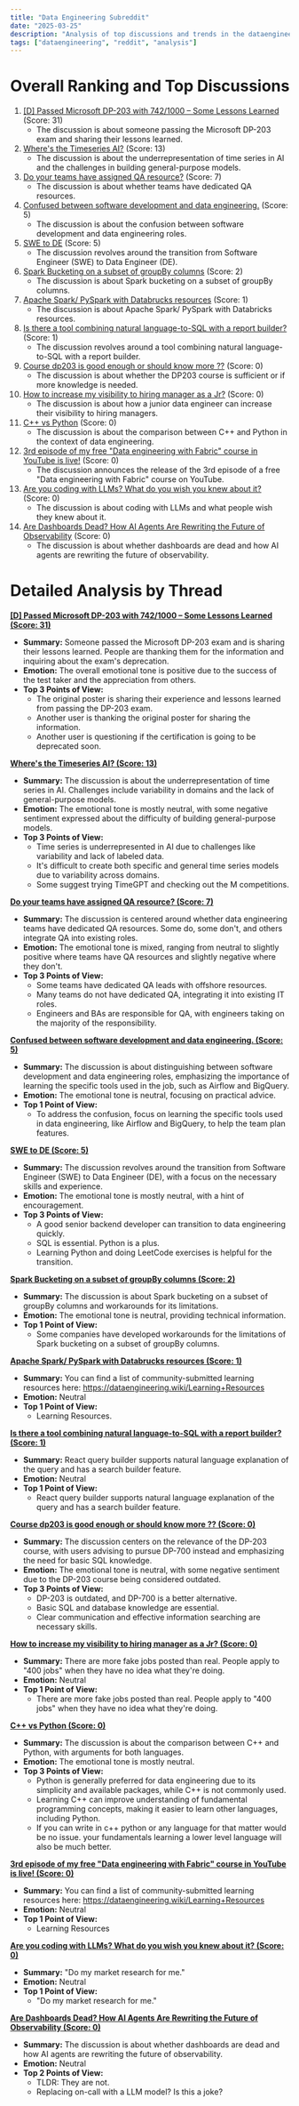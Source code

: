 ```yaml
---
title: "Data Engineering Subreddit"
date: "2025-03-25"
description: "Analysis of top discussions and trends in the dataengineering subreddit"
tags: ["dataengineering", "reddit", "analysis"]
---
```


# Overall Ranking and Top Discussions
1.  [[D] Passed Microsoft DP-203 with 742/1000 – Some Lessons Learned](https://www.reddit.com/r/dataengineering/comments/1jjfpd7/passed_microsoft_dp203_with_7421000_some_lessons/) (Score: 31)
    *   The discussion is about someone passing the Microsoft DP-203 exam and sharing their lessons learned.
2.  [Where's the Timeseries AI?](https://www.reddit.com/r/dataengineering/comments/1jjedpr/wheres_the_timeseries_ai/) (Score: 13)
    *   The discussion is about the underrepresentation of time series in AI and the challenges in building general-purpose models.
3.  [Do your teams have assigned QA resource?](https://www.reddit.com/r/dataengineering/comments/1jjjnl5/do_your_teams_have_assigned_qa_resource/) (Score: 7)
    *   The discussion is about whether teams have dedicated QA resources.
4.  [Confused between software development and data engineering.](https://www.reddit.com/r/dataengineering/comments/1jjg934/confused_between_software_development_and_data/) (Score: 5)
    *   The discussion is about the confusion between software development and data engineering roles.
5.  [SWE to DE](https://www.reddit.com/r/dataengineering/comments/1jjgk4d/swe_to_de/) (Score: 5)
    *   The discussion revolves around the transition from Software Engineer (SWE) to Data Engineer (DE).
6.  [Spark Bucketing on a subset of groupBy columns](https://www.reddit.com/r/dataengineering/comments/1jjm6qq/spark_bucketing_on_a_subset_of_groupby_columns/) (Score: 2)
    *   The discussion is about Spark bucketing on a subset of groupBy columns.
7.  [Apache Spark/ PySpark with Databrucks resources](https://www.reddit.com/r/dataengineering/comments/1jjooi7/apache_spark_pyspark_with_databrucks_resources/) (Score: 1)
    *   The discussion is about Apache Spark/ PySpark with Databricks resources.
8.  [Is there a tool combining natural language-to-SQL with a report builder?](https://www.reddit.com/r/dataengineering/comments/1jjsngi/is_there_a_tool_combining_natural_languagetosql/) (Score: 1)
    *   The discussion revolves around a tool combining natural language-to-SQL with a report builder.
9.  [Course dp203 is good enough or should know more ??](https://www.reddit.com/r/dataengineering/comments/1jjdrro/course_dp203_is_good_enough_or_should_know_more/) (Score: 0)
    *   The discussion is about whether the DP203 course is sufficient or if more knowledge is needed.
10. [How to increase my visibility to hiring manager as a Jr?](https://www.reddit.com/r/dataengineering/comments/1jjffit/how_to_increase_my_visibility_to_hiring_manager/) (Score: 0)
    *   The discussion is about how a junior data engineer can increase their visibility to hiring managers.
11. [C++ vs Python](https://www.reddit.com/r/dataengineering/comments/1jjgmqx/c_vs_python/) (Score: 0)
    *   The discussion is about the comparison between C++ and Python in the context of data engineering.
12. [3rd episode of my free "Data engineering with Fabric" course in YouTube is live!](https://www.reddit.com/r/dataengineering/comments/1jjh8i1/3rd_episode_of_my_free_data_engineering_with/) (Score: 0)
    *   The discussion announces the release of the 3rd episode of a free "Data engineering with Fabric" course on YouTube.
13. [Are you coding with LLMs? What do you wish you knew about it?](https://www.reddit.com/r/dataengineering/comments/1jjmvng/are_you_coding_with_llms_what_do_you_wish_you/) (Score: 0)
    *   The discussion is about coding with LLMs and what people wish they knew about it.
14. [Are Dashboards Dead? How AI Agents Are Rewriting the Future of Observability](https://xata.io/blog/are-ai-agents-the-future-of-observability) (Score: 0)
    *   The discussion is about whether dashboards are dead and how AI agents are rewriting the future of observability.

# Detailed Analysis by Thread
**[[D] Passed Microsoft DP-203 with 742/1000 – Some Lessons Learned (Score: 31)](https://www.reddit.com/r/dataengineering/comments/1jjfpd7/passed_microsoft_dp203_with_7421000_some_lessons/)**
*   **Summary:**  Someone passed the Microsoft DP-203 exam and is sharing their lessons learned. People are thanking them for the information and inquiring about the exam's deprecation.
*   **Emotion:** The overall emotional tone is positive due to the success of the test taker and the appreciation from others.
*   **Top 3 Points of View:**
    *   The original poster is sharing their experience and lessons learned from passing the DP-203 exam.
    *   Another user is thanking the original poster for sharing the information.
    *   Another user is questioning if the certification is going to be deprecated soon.

**[Where's the Timeseries AI? (Score: 13)](https://www.reddit.com/r/dataengineering/comments/1jjedpr/wheres_the_timeseries_ai/)**
*   **Summary:**  The discussion is about the underrepresentation of time series in AI. Challenges include variability in domains and the lack of general-purpose models.
*   **Emotion:** The emotional tone is mostly neutral, with some negative sentiment expressed about the difficulty of building general-purpose models.
*   **Top 3 Points of View:**
    *   Time series is underrepresented in AI due to challenges like variability and lack of labeled data.
    *   It's difficult to create both specific and general time series models due to variability across domains.
    *   Some suggest trying TimeGPT and checking out the M competitions.

**[Do your teams have assigned QA resource? (Score: 7)](https://www.reddit.com/r/dataengineering/comments/1jjjnl5/do_your_teams_have_assigned_qa_resource/)**
*   **Summary:**  The discussion is centered around whether data engineering teams have dedicated QA resources. Some do, some don't, and others integrate QA into existing roles.
*   **Emotion:** The emotional tone is mixed, ranging from neutral to slightly positive where teams have QA resources and slightly negative where they don't.
*   **Top 3 Points of View:**
    *   Some teams have dedicated QA leads with offshore resources.
    *   Many teams do not have dedicated QA, integrating it into existing IT roles.
    *   Engineers and BAs are responsible for QA, with engineers taking on the majority of the responsibility.

**[Confused between software development and data engineering. (Score: 5)](https://www.reddit.com/r/dataengineering/comments/1jjg934/confused_between_software_development_and_data/)**
*   **Summary:**  The discussion is about distinguishing between software development and data engineering roles, emphasizing the importance of learning the specific tools used in the job, such as Airflow and BigQuery.
*   **Emotion:** The emotional tone is neutral, focusing on practical advice.
*   **Top 1 Point of View:**
    *   To address the confusion, focus on learning the specific tools used in data engineering, like Airflow and BigQuery, to help the team plan features.

**[SWE to DE (Score: 5)](https://www.reddit.com/r/dataengineering/comments/1jjgk4d/swe_to_de/)**
*   **Summary:**  The discussion revolves around the transition from Software Engineer (SWE) to Data Engineer (DE), with a focus on the necessary skills and experience.
*   **Emotion:** The emotional tone is mostly neutral, with a hint of encouragement.
*   **Top 3 Points of View:**
    *   A good senior backend developer can transition to data engineering quickly.
    *   SQL is essential. Python is a plus.
    *   Learning Python and doing LeetCode exercises is helpful for the transition.

**[Spark Bucketing on a subset of groupBy columns (Score: 2)](https://www.reddit.com/r/dataengineering/comments/1jjm6qq/spark_bucketing_on_a_subset_of_groupby_columns/)**
*   **Summary:** The discussion is about Spark bucketing on a subset of groupBy columns and workarounds for its limitations.
*   **Emotion:** The emotional tone is neutral, providing technical information.
*   **Top 1 Point of View:**
    *   Some companies have developed workarounds for the limitations of Spark bucketing on a subset of groupBy columns.

**[Apache Spark/ PySpark with Databrucks resources (Score: 1)](https://www.reddit.com/r/dataengineering/comments/1jjooi7/apache_spark_pyspark_with_databrucks_resources/)**
*   **Summary:** You can find a list of community-submitted learning resources here: https://dataengineering.wiki/Learning+Resources
*   **Emotion:** Neutral
*   **Top 1 Point of View:**
    *   Learning Resources.

**[Is there a tool combining natural language-to-SQL with a report builder? (Score: 1)](https://www.reddit.com/r/dataengineering/comments/1jjsngi/is_there_a_tool_combining_natural_languagetosql/)**
*   **Summary:** React query builder supports natural language explanation of the query and has a search builder feature.
*   **Emotion:** Neutral
*   **Top 1 Point of View:**
    *   React query builder supports natural language explanation of the query and has a search builder feature.

**[Course dp203 is good enough or should know more ?? (Score: 0)](https://www.reddit.com/r/dataengineering/comments/1jjdrro/course_dp203_is_good_enough_or_should_know_more/)**
*   **Summary:** The discussion centers on the relevance of the DP-203 course, with users advising to pursue DP-700 instead and emphasizing the need for basic SQL knowledge.
*   **Emotion:** The emotional tone is neutral, with some negative sentiment due to the DP-203 course being considered outdated.
*   **Top 3 Points of View:**
    *   DP-203 is outdated, and DP-700 is a better alternative.
    *   Basic SQL and database knowledge are essential.
    *   Clear communication and effective information searching are necessary skills.

**[How to increase my visibility to hiring manager as a Jr? (Score: 0)](https://www.reddit.com/r/dataengineering/comments/1jjffit/how_to_increase_my_visibility_to_hiring_manager/)**
*   **Summary:** There are more fake jobs posted than real. People apply to "400 jobs" when they have no idea what they're doing.
*   **Emotion:** Neutral
*   **Top 1 Point of View:**
    *   There are more fake jobs posted than real. People apply to "400 jobs" when they have no idea what they're doing.

**[C++ vs Python (Score: 0)](https://www.reddit.com/r/dataengineering/comments/1jjgmqx/c_vs_python/)**
*   **Summary:** The discussion is about the comparison between C++ and Python, with arguments for both languages.
*   **Emotion:** The emotional tone is mostly neutral.
*   **Top 3 Points of View:**
    *   Python is generally preferred for data engineering due to its simplicity and available packages, while C++ is not commonly used.
    *   Learning C++ can improve understanding of fundamental programming concepts, making it easier to learn other languages, including Python.
    *   If you can write in c++ python or any language for that matter would be no issue. your fundamentals learning a lower level language will also be much better.

**[3rd episode of my free "Data engineering with Fabric" course in YouTube is live! (Score: 0)](https://www.reddit.com/r/dataengineering/comments/1jjh8i1/3rd_episode_of_my_free_data_engineering_with/)**
*   **Summary:** You can find a list of community-submitted learning resources here: https://dataengineering.wiki/Learning+Resources
*   **Emotion:** Neutral
*   **Top 1 Point of View:**
    *   Learning Resources

**[Are you coding with LLMs? What do you wish you knew about it? (Score: 0)](https://www.reddit.com/r/dataengineering/comments/1jjmvng/are_you_coding_with_llms_what_do_you_wish_you/)**
*   **Summary:** "Do my market research for me."
*   **Emotion:** Neutral
*   **Top 1 Point of View:**
    *   "Do my market research for me."

**[Are Dashboards Dead? How AI Agents Are Rewriting the Future of Observability (Score: 0)](https://xata.io/blog/are-ai-agents-the-future-of-observability)**
*   **Summary:** The discussion is about whether dashboards are dead and how AI agents are rewriting the future of observability.
*   **Emotion:** Neutral
*   **Top 2 Points of View:**
    *   TLDR: They are not.
    *   Replacing on-call with a LLM model? Is this a joke?
